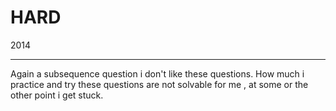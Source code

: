 # HARD 
2014

---
Again a subsequence question i don't like these questions.
How much i practice and try these questions are not solvable for me , at some or the other point i get stuck.
